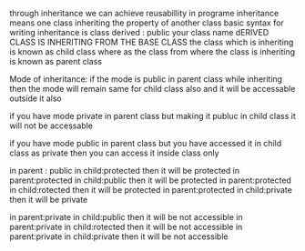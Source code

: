 through inheritance we can achieve reusabillity in programe
inheritance means one class inheriting the property of another class 
basic syntax for writing inheritance is class derived : public your class name
dERIVED CLASS IS INHERITING FROM THE BASE CLASS
the class which is inheriting is known as child class where as the class from where the class is inheriting is known as parent class

Mode of inheritance:
if the mode is public in parent class while inheriting then the mode will remain same for child class also and it will be accessable outside it also

if you have mode private in parent class but making it publuc in child class it will not be accessable

if you have mode public in parent class but you have accessed it in child class as private then you can access it inside class only

in parent : public   in child:protected  then it will be protected
in parent:protected  in child:public     then it will be protected
in parent:protected  in child:rotected   then it will be protected
in parent:protected  in child:private    then it will be private

in parent:private  in child:public     then it will be not accessible
in parent:private  in child:rotected   then it will be not accessible
in parent:private  in child:private    then it will be not accessible